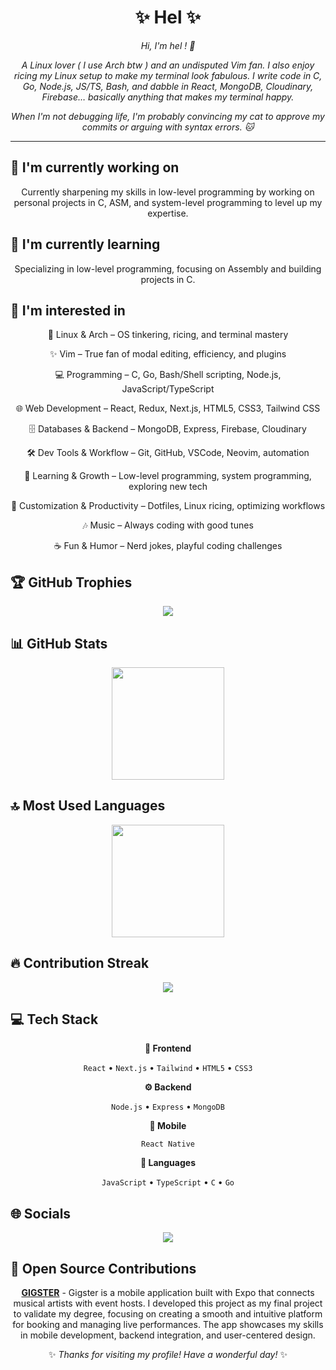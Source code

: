 <div align="center">

# ✨ Hel ✨

<p><em>Hi, I'm hel ! 🐧

A Linux lover ( I use Arch btw ) and an undisputed Vim fan. I also enjoy ricing my Linux setup to make my terminal look fabulous. I write code in C, Go, Node.js, JS/TS, Bash, and dabble in React, MongoDB, Cloudinary, Firebase… basically anything that makes my terminal happy.

When I'm not debugging life, I'm probably convincing my cat to approve my commits or arguing with syntax errors. 🐱</em></p>

<hr>

</div>

## 🔭 I'm currently working on

<div align="center"><p>Currently sharpening my skills in low-level programming by working on personal projects in C, ASM, and system-level programming to level up my expertise.</p></div>

## 🌱 I'm currently learning

<div align="center"><p>Specializing in low-level programming, focusing on Assembly and building projects in C.</p></div>

## 👀 I'm interested in

<div align="center"><p>🐧 Linux & Arch – OS tinkering, ricing, and terminal mastery

✨ Vim – True fan of modal editing, efficiency, and plugins

💻 Programming – C, Go, Bash/Shell scripting, Node.js, JavaScript/TypeScript

🌐 Web Development – React, Redux, Next.js, HTML5, CSS3, Tailwind CSS

🗄️ Databases & Backend – MongoDB, Express, Firebase, Cloudinary

🛠️ Dev Tools & Workflow – Git, GitHub, VSCode, Neovim, automation

🚀 Learning & Growth – Low-level programming, system programming, exploring new tech

🎨 Customization & Productivity – Dotfiles, Linux ricing, optimizing workflows

🎶 Music – Always coding with good tunes

☕ Fun & Humor – Nerd jokes, playful coding challenges</p></div>

## 🏆 GitHub Trophies

<!-- ⚠️ Important: Replace '0xhel' with your actual GitHub username in the URL below -->
<p align="center">
  <img src="https://github-profile-trophy.vercel.app/?username=0xhel&theme=flat&column=7&margin-w=15&margin-h=15" />
</p>

## 📊 GitHub Stats

<!-- ⚠️ Important: Replace '0xhel' with your actual GitHub username in the URL below -->
<div align="center">
  <img height="180em" src="https://github-readme-stats.vercel.app/api?username=0xhel&show_icons=true&theme=buefy&include_all_commits=true&count_private=true"/>
</div>

## 🔝 Most Used Languages

<!-- ⚠️ Important: Replace '0xhel' with your actual GitHub username in the URL below -->
<div align="center">
  <img height="180em" src="https://github-readme-stats.vercel.app/api/top-langs/?username=0xhel&layout=compact&langs_count=10&theme=buefy"/>
</div>

## 🔥 Contribution Streak

<!-- ⚠️ Important: Replace '0xhel' with your actual GitHub username in the URL below -->
<div align="center">
  <img src="https://github-readme-streak-stats.herokuapp.com/?user=0xhel&theme=buefy&hide_border=false" />
</div>

## 💻 Tech Stack

<div align="center">

**🎨 Frontend**

`React` • `Next.js` • `Tailwind` • `HTML5` • `CSS3`

**⚙️ Backend**

`Node.js` • `Express` • `MongoDB`

**📱 Mobile**

`React Native`

**💬 Languages**

`JavaScript` • `TypeScript` • `C` • `Go`

</div>

## 🌐 Socials

<div align="center">

<a href="https://github.com/0xhel"><img src="https://img.shields.io/badge/github-%23121011.svg?style=for-the-badge&logo=github&logoColor=white"></a> 

</div>

## 🚀 Open Source Contributions

<div align="center">

**[GIGSTER](https://github.com/0xhel/GIGSTER)** - Gigster is a mobile application built with Expo that connects musical artists with event hosts. I developed this project as my final project to validate my degree, focusing on creating a smooth and intuitive platform for booking and managing live performances. The app showcases my skills in mobile development, backend integration, and user-centered design.

</div>

<div align="center">

✨ *Thanks for visiting my profile! Have a wonderful day!* ✨

</div>
